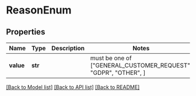 # ReasonEnum


## Properties
Name | Type | Description | Notes
------------ | ------------- | ------------- | -------------
**value** | **str** |  |  must be one of ["GENERAL_CUSTOMER_REQUEST", "GDPR", "OTHER", ]

[[Back to Model list]](../README.md#documentation-for-models) [[Back to API list]](../README.md#documentation-for-api-endpoints) [[Back to README]](../README.md)


